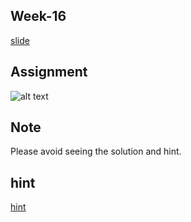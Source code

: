 ## Week-16
[slide](https://www.canva.com/design/DAGWfh7FkYs/atPF0eKRrFcVvxIWs1R3Sw/edit)


## Assignment
![alt text](<Screenshot 2024-11-22 at 9.01.43 PM.png>)

## Note
Please avoid seeing the solution and hint.


## hint
[hint](https://gist.github.com/hkirat/3fb9f4ca4b248c430ae21ff9a2958e1f)
